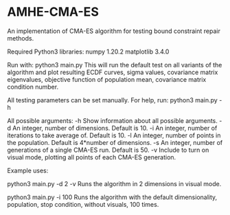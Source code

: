 # AMHE-CMA-ES
An implementation of CMA-ES algorithm for testing bound constraint repair methods.

Required Python3 libraries:
numpy 1.20.2
matplotlib 3.4.0

Run with:
python3 main.py
This will run the default test on all variants of the algorithm and plot resulting ECDF curves, sigma values, covariance matrix eigenvalues, objective function of population mean, covariance matrix condition number.

All testing parameters can be set manually. For help, run:
python3 main.py -h

All possible arguments:
-h Show information about all possible arguments.
-d An integer, number of dimensions. Default is 10.
-i An integer, number of iterations to take average of. Default is 10.
-l An integer, number of points in the population. Default is 4*number of dimensions.
-s An integer, number of generations of a single CMA-ES run. Default is 50.
-v Include to turn on visual mode, plotting all points of each CMA-ES generation.

Example uses:

python3 main.py -d 2 -v
Runs the algorithm in 2 dimensions in visual mode.

python3 main.py -i 100
Runs the algorithm with the default dimensionality, population, stop condition, without visuals, 100 times.